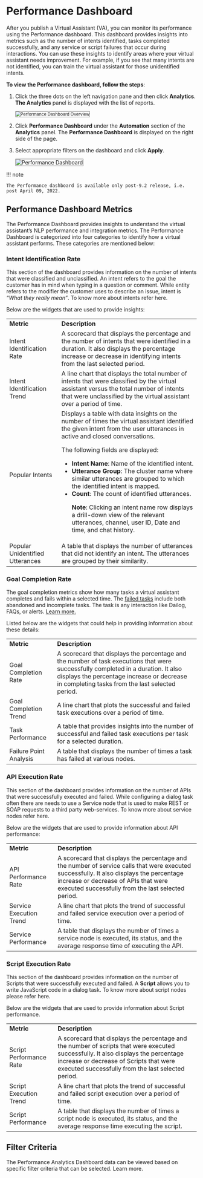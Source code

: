 # Performance Dashboard

After you publish a Virtual Assistant (VA), you can monitor its performance using the Performance dashboard. This dashboard provides insights into metrics such as the number of intents identified, tasks completed successfully, and any service or script failures that occur during interactions. You can use these insights to identify areas where your virtual assistant needs improvement. For example, if you see that many intents are not identified, you can train the virtual assistant for those unidentified intents.

**To view the Performance dashboard, follow the steps**: 


1. Click the three dots on the left navigation pane and then click **Analytics**. **The Analytics** panel is displayed with the list of reports.

    <img src="../images/performance-dashboard-overview.png" alt="Performance Dashboard Overview" title="Performance Dashboard Overview" style="border: 1px solid gray; zoom:80%;">

2. Click **Performance Dashboard** under the **Automation** section of the **Analytics** panel. The **Performance Dashboard** is displayed on the right side of the page.

3. Select appropriate filters on the dashboard and click **Apply**.

    <img src="../images/performance-dashboard.png" alt="Performance Dashboard" title="Performance Dashboard" style="border: 1px solid gray; zoom:100%;">


!!! note

    The Performance dashboard is available only post-9.2 release, i.e. post April 09, 2022.


## Performance Dashboard Metrics

The Performance Dashboard provides insights to understand the virtual assistant’s NLP performance and integration metrics. The Performance Dashboard is categorized into four categories to identify how a virtual assistant performs. These categories are mentioned below:


### Intent Identification Rate

This section of the dashboard provides information on the number of intents that were classified and unclassified. An intent refers to the goal the customer has in mind when typing in a question or comment. While entity refers to the modifier the customer uses to describe an issue, intent is _“What they really mean”_. To know more about intents refer here.

Below are the widgets that are used to provide insights:


<table>
  <tr>
   <td><strong>Metric</strong>
   </td>
   <td><strong>Description</strong>
   </td>
  </tr>
  <tr>
   <td>Intent Identification Rate
   </td>
   <td>A scorecard that displays the percentage and the number of intents that were identified in a duration. It also displays the percentage increase or decrease in identifying intents from the last selected period.
   </td>
  </tr>
  <tr>
   <td>Intent Identification Trend
   </td>
   <td>A line chart that displays the total number of intents that were classified by the virtual assistant versus the total number of intents that were unclassified by the virtual assistant over a period of time.
   </td>
  </tr>
  <tr>
   <td>Popular Intents
   </td>
   <td>Displays a table with data insights on the number of times the virtual assistant identified the given intent from the user utterances in active and closed conversations.
<p>
The following fields are displayed:
<ul>

<li><strong>Intent Name</strong>: Name of the identified intent.

<li><strong>Utterance Group</strong>: The cluster name where similar utterances are grouped to which the identified intent is mapped.

<li><strong>Count</strong>: The count of identified utterances.

<p>
<strong>Note</strong>: Clicking an intent name row displays a drill-down view of the relevant utterances, channel, user ID, Date and time, and chat history.
</li>
</ul>
   </td>
  </tr>
  <tr>
   <td>Popular Unidentified Utterances
   </td>
   <td>A table that displays the number of utterances that did not identify an intent. The utterances are grouped by their similarity. 
   </td>
  </tr>
</table>



### Goal Completion Rate

The goal completion metrics show how many tasks a virtual assistant completes and fails within a selected time. The [failed tasks](task-execution-logs.md#failed-task) include both abandoned and incomplete tasks. The task is any interaction like Dailog, FAQs, or alerts. [Learn more.](../../administration/analytics.md#chat-history-details)

Listed below are the widgets that could help in providing information about these details:


<table>
  <tr>
   <td><strong>Metric</strong>
   </td>
   <td><strong>Description</strong>
   </td>
  </tr>
  <tr>
   <td>Goal Completion Rate
   </td>
   <td>A scorecard that displays the percentage and the number of task executions that were successfully completed in a duration. It also displays the percentage increase or decrease in completing tasks from the last selected period.
   </td>
  </tr>
  <tr>
   <td>Goal Completion Trend
   </td>
   <td>A line chart that plots the successful and failed task executions over a period of time.
   </td>
  </tr>
  <tr>
   <td>Task Performance
   </td>
   <td>A table that provides insights into the number of successful and failed task executions per task for a selected duration.
   </td>
  </tr>
  <tr>
   <td>Failure Point Analysis
   </td>
   <td>A table that displays the number of times a task has failed at various nodes.
   </td>
  </tr>
</table>



### API Execution Rate

This section of the dashboard provides information on the number of APIs that were successfully executed and failed. While configuring a dialog task often there are needs to use a Service node that is used to make REST or SOAP requests to a third party web-services. To know more about service nodes refer here.

Below are the widgets that are used to provide information about API performance:


<table>
  <tr>
   <td><strong>Metric</strong>
   </td>
   <td><strong>Description</strong>
   </td>
  </tr>
  <tr>
   <td>API Performance Rate
   </td>
   <td>A scorecard that displays the percentage and the number of service calls that were executed successfully. It also displays the percentage increase or decrease of APIs that were executed successfully from the last selected period.
   </td>
  </tr>
  <tr>
   <td>Service Execution Trend
   </td>
   <td>A line chart that plots the trend of successful and failed service execution over a period of time.
   </td>
  </tr>
  <tr>
   <td>Service Performance
   </td>
   <td>A table that displays the number of times a service node is executed, its status, and the average response time of executing the API.
   </td>
  </tr>
</table>



### Script Execution Rate

This section of the dashboard provides information on the number of Scripts that were successfully executed and failed. A **Script** allows you to write JavaScript code in a dialog task. To know more about script nodes please refer here.

Below are the widgets that are used to provide information about Script performance.


<table>
  <tr>
   <td><strong>Metric</strong>
   </td>
   <td><strong>Description</strong>
   </td>
  </tr>
  <tr>
   <td>Script Performance Rate
   </td>
   <td>A scorecard that displays the percentage and the number of scripts that were executed successfully. It also displays the percentage increase or decrease of Scripts that were executed successfully from the last selected period.
   </td>
  </tr>
  <tr>
   <td>Script Execution Trend
   </td>
   <td>A line chart that plots the trend of successful and failed script execution over a period of time.
   </td>
  </tr>
  <tr>
   <td>Script Performance
   </td>
   <td>A table that displays the number of times a script node is executed, its status, and the average response time executing the script.
   </td>
  </tr>
</table>



## Filter Criteria

The Performance Analytics Dashboard data can be viewed based on specific filter criteria that can be selected. Learn more.